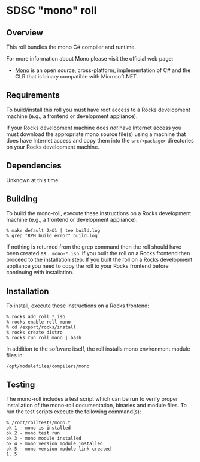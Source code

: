 # SDSC "mono" roll

## Overview

This roll bundles the mono C# compiler and runtime.

For more information about Mono please visit the official web page:

- <a href="http://www.mono-project.com/" target="_blank">Mono</a> is an open
source, cross-platform, implementation of C# and the CLR that is binary
compatible with Microsoft.NET.


## Requirements

To build/install this roll you must have root access to a Rocks development
machine (e.g., a frontend or development appliance).

If your Rocks development machine does *not* have Internet access you must
download the appropriate mono source file(s) using a machine that does
have Internet access and copy them into the `src/<package>` directories on your
Rocks development machine.


## Dependencies

Unknown at this time.


## Building

To build the mono-roll, execute these instructions on a Rocks development
machine (e.g., a frontend or development appliance):

```shell
% make default 2>&1 | tee build.log
% grep "RPM build error" build.log
```

If nothing is returned from the grep command then the roll should have been
created as... `mono-*.iso`. If you built the roll on a Rocks frontend then
proceed to the installation step. If you built the roll on a Rocks development
appliance you need to copy the roll to your Rocks frontend before continuing
with installation.


## Installation

To install, execute these instructions on a Rocks frontend:

```shell
% rocks add roll *.iso
% rocks enable roll mono
% cd /export/rocks/install
% rocks create distro
% rocks run roll mono | bash
```

In addition to the software itself, the roll installs mono environment
module files in:

```shell
/opt/modulefiles/compilers/mono
```


## Testing

The mono-roll includes a test script which can be run to verify proper
installation of the mono-roll documentation, binaries and module files. To
run the test scripts execute the following command(s):

```shell
% /root/rolltests/mono.t 
ok 1 - mono is installed
ok 2 - mono test run
ok 3 - mono module installed
ok 4 - mono version module installed
ok 5 - mono version module link created
1..5
```
